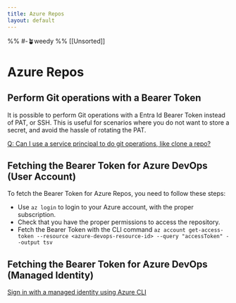 ```yaml
---
title: Azure Repos
layout: default
---
```

%% #-🪴weedy %%
[[Unsorted]]
# Azure Repos

## Perform Git operations with a Bearer Token

It is possible to perform Git operations with a Entra Id Bearer Token instead of PAT, or SSH. This is useful for scenarios where you
do not want to store a secret, and avoid the hassle of rotating the PAT.

[Q: Can I use a service principal to do git operations, like clone a repo?](https://learn.microsoft.com/en-us/azure/devops/integrate/get-started/authentication/service-principal-managed-identity?view=azure-devops#q-can-i-use-a-service-principal-to-do-git-operations-like-clone-a-repo)

## Fetching the Bearer Token for Azure DevOps (User Account)

To fetch the Bearer Token for Azure Repos, you need to follow these steps:

- Use `az login` to login to your Azure account, with the proper subscription.
- Check that you have the proper permissions to access the repository.
- Fetch the Bearer Token with the CLI command `az account get-access-token --resource <azure-devops-resource-id> --query "accessToken" --output tsv`

## Fetching the Bearer Token for Azure DevOps (Managed Identity)

[Sign in with a managed identity using Azure CLI](https://learn.microsoft.com/en-us/cli/azure/authenticate-azure-cli-managed-identity)